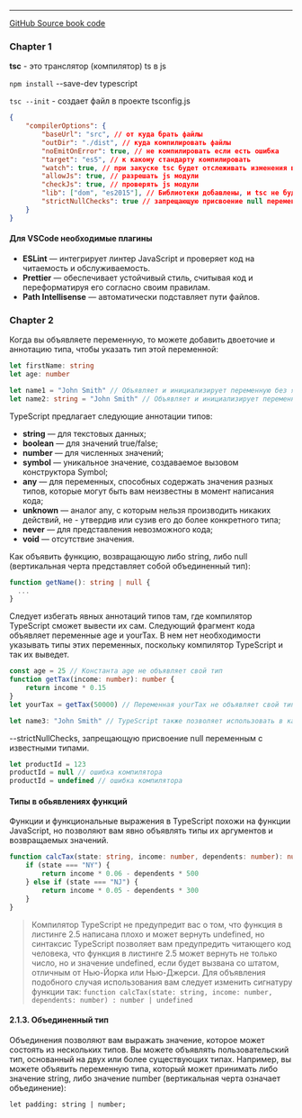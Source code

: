 ---

[GitHub Source book code](https://github.com/yfain/getts)

### Chapter 1

**tsc** - это транслятор (компилятор) ts в js

`npm install` --save-dev typescript

`tsc --init` - создает файл в проекте tsconfig.js

```json
{
    "compilerOptions": {
        "baseUrl": "src", // от куда брать файлы
        "outDir": "./dist", // куда компилировать файлы
        "noEmitOnError": true, // не компилировать если есть ошибка
        "target": "es5", // к какому стандарту компилировать
        "watch": true, // при закуске tsc будет отслеживать изменения в ts файлах и при изминении их перекомпилировать в js
        "allowJs": true, // разрешать js модули
        "checkJs": true, // проверять js модули
        "lib": ["dom", "es2015"], // Библиотеки добавлены, и tsc не будет ругаться на неизвестные API вроде console()
        "strictNullChecks": true // запрещающую присвоение null переменным с известными типами.
    }
}
```

#### Для VSCode необходимые плагины

-   **ESLint** — интегрирует линтер JavaScript и проверяет код на читаемость и обслуживаемость.
-   **Prettier** — обеспечивает устойчивый стиль, считывая код и переформатируя его согласно своим правилам.
-   **Path Intellisense** — автоматически подставляет пути файлов.

### Chapter 2

Когда вы объявляете переменную, то можете добавить двоеточие и аннотацию типа, чтобы указать тип этой переменной:

```ts
let firstName: string
let age: number

let name1 = "John Smith" // Объявляет и инициализирует переменную без явной аннотации типа
let name2: string = "John Smith" // Объявляет и инициализирует переменную с аннотацией типа
```

TypeScript предлагает следующие аннотации типов:

-   **string** — для текстовых данных;
-   **boolean** — для значений true/false;
-   **number** — для численных значений;
-   **symbol** — уникальное значение, создаваемое вызовом конструктора Symbol;
-   **any** — для переменных, способных содержать значения разных типов, которые могут быть вам неизвестны в момент написания кода;
-   **unknown** — аналог any, с которым нельзя производить никаких действий, не - утвердив или сузив его до более конкретного типа;
-   **never** — для представления невозможного кода;
-   **void** — отсутствие значения.

Как объявить функцию, возвращающую либо string, либо null (вертикальная черта представляет собой объединенный тип):

```ts
function getName(): string | null {
  ...
}
```

Следует избегать явных аннотаций типов там, где компилятор TypeScript сможет вывести их сам. Следующий фрагмент кода объявляет переменные age и yourTax.
В нем нет необходимости указывать типы этих переменных, поскольку компилятор TypeScript и так их выведет.

```ts
const age = 25 // Константа age не объявляет свой тип
function getTax(income: number): number {
    return income * 0.15
}
let yourTax = getTax(50000) // Переменная yourTax не объявляет свой тип

let name3: "John Smith" // TypeScript также позволяет использовать в качестве типов литералы. Строка объявляет переменную типа John Smith.
```

--strictNullChecks, запрещающую присвоение null переменным с известными типами.

```ts
let productId = 123
productId = null // ошибка компилятора
productId = undefined // ошибка компилятора
```

#### Типы в обьявлениях функций

Функции и функциональные выражения в TypeScript похожи на функции JavaScript, но позволяют вам явно объявлять типы их аргументов и возвращаемых значений.

```ts
function calcTax(state: string, income: number, dependents: number): number {
    if (state === "NY") {
        return income * 0.06 - dependents * 500
    } else if (state === "NJ") {
        return income * 0.05 - dependents * 300
    }
}
```

> Компилятор TypeScript не предупредит вас о том, что функция в листинге 2.5 написана плохо и может вернуть undefined, но синтаксис TypeScript позволяет вам предупредить читающего код человека, что функция в листинге 2.5 может вернуть не только число, но и значение undefined, если будет вызвана со штатом, отличным от Нью-Йорка или Нью-Джерси. Для объявления подобного случая использования вам следует изменить сигнатуру функции так:
> `function calcTax(state: string, income: number, dependents: number) : number | undefined`

#### 2.1.3. Объединенный тип

Объединения позволяют вам выражать значение, которое может состоять из нескольких типов. Вы можете объявлять пользовательский тип, основанный на двух или более существующих типах. Например, вы можете объявить переменную типа, который может принимать либо значение string, либо значение number (вертикальная черта означает объединение):

`let padding: string | number;`